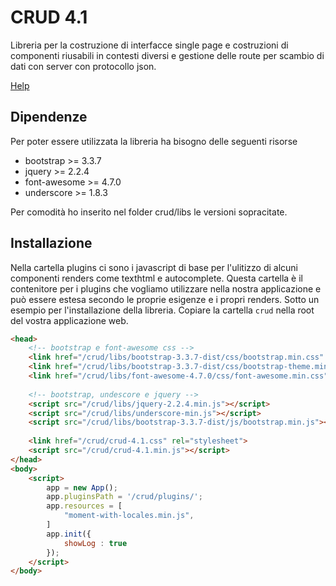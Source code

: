 # CRUD 4.1

Libreria per la costruzione di interfacce single page e costruzioni di componenti riusabili in contesti 
diversi e gestione delle route per scambio di dati con server con protocollo json.

<a href="http://pierpaolociullo.it/help">Help</a>

## Dipendenze

Per poter essere utilizzata la libreria ha bisogno delle seguenti risorse

- bootstrap >= 3.3.7
- jquery >= 2.2.4
- font-awesome >= 4.7.0
- underscore >= 1.8.3

Per comodità ho inserito nel folder crud/libs le versioni sopracitate.

## Installazione

Nella cartella plugins ci sono i javascript di base per l'ulitizzo di alcuni componenti renders come 
texthtml e autocomplete. Questa cartella è il contenitore per i plugins che vogliamo utilizzare nella nostra
applicazione e può essere estesa secondo le proprie esigenze e i propri renders. Sotto un esempio per l'installazione della
libreria. Copiare la cartella `crud` nella root del vostra applicazione web.

```html
<head>
    <!-- bootstrap e font-awesome css -->
    <link href="/crud/libs/bootstrap-3.3.7-dist/css/bootstrap.min.css" rel="stylesheet">
    <link href="/crud/libs/bootstrap-3.3.7-dist/css/bootstrap-theme.min.css" rel="stylesheet">
    <link href="/crud/libs/font-awesome-4.7.0/css/font-awesome.min.css" rel="stylesheet">
    
    <!-- bootstrap, undescore e jquery -->
    <script src="/crud/libs/jquery-2.2.4.min.js"></script>
    <script src="/crud/libs/underscore-min.js"></script>
    <script src="/crud/libs/bootstrap-3.3.7-dist/js/bootstrap.min.js"></script>
    
    <link href="/crud/crud-4.1.css" rel="stylesheet">
    <script src="/crud/crud-4.1.min.js"></script>
</head>
<body>
    <script>
        app = new App();
        app.pluginsPath = '/crud/plugins/';
        app.resources = [
            "moment-with-locales.min.js",
        ]
        app.init({
            showLog : true
        });
    </script>
</body>
```